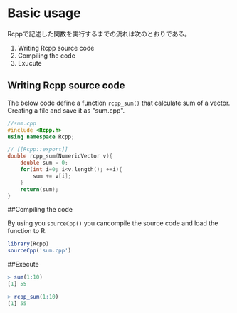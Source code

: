 # Basic usage

Rcppで記述した関数を実行するまでの流れは次のとおりである。

1. Writing Rcpp source code
2. Compiling the code
3. Exucute



## Writing Rcpp source code

The below code define a function `rcpp_sum()` that calculate sum of a vector. Creating a file and save it as "sum.cpp".

```c++
//sum.cpp
#include <Rcpp.h>
using namespace Rcpp;

// [[Rcpp::export]]
double rcpp_sum(NumericVector v){
    double sum = 0;
    for(int i=0; i<v.length(); ++i){
        sum += v[i];
    }
    return(sum);
}
```

##Compiling the code

By using you `sourceCpp()` you cancompile the source code and load the function to R.

```R
library(Rcpp)
sourceCpp('sum.cpp')
```

##Execute

```r
> sum(1:10)
[1] 55

> rcpp_sum(1:10)
[1] 55
```





